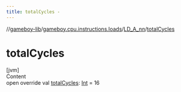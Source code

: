 ```yaml
---
title: totalCycles -
---
```

//[gameboy-lib](../../index.md)/[gameboy.cpu.instructions.loads](../index.md)/[LD_A_nn](index.md)/[totalCycles](total-cycles.md)



# totalCycles  
[jvm]  
Content  
open override val [totalCycles](total-cycles.md): [Int](https://kotlinlang.org/api/latest/jvm/stdlib/kotlin/-int/index.html) = 16  



